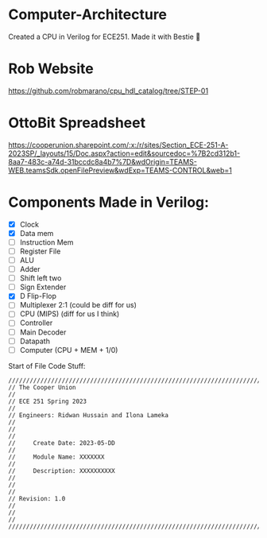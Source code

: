 # Computer-Architecture
Created a CPU in Verilog for ECE251. Made it with Bestie :monkey:

# Rob Website 
https://github.com/robmarano/cpu_hdl_catalog/tree/STEP-01

# OttoBit Spreadsheet 
https://cooperunion.sharepoint.com/:x:/r/sites/Section_ECE-251-A-2023SP/_layouts/15/Doc.aspx?action=edit&sourcedoc=%7B2cd312b1-8aa7-483c-a74d-31bccdc8a4b7%7D&wdOrigin=TEAMS-WEB.teamsSdk.openFilePreview&wdExp=TEAMS-CONTROL&web=1

# Components Made in Verilog:
- [x] Clock 
- [x] Data mem
- [ ] Instruction Mem
- [ ] Register File
- [ ] ALU
- [ ] Adder
- [ ] Shift left two
- [ ] Sign Extender
- [x] D Flip-Flop
- [ ] Multiplexer 2:1 (could be diff for us)
- [ ] CPU (MIPS) (diff for us I think)
- [ ] Controller
- [ ] Main Decoder
- [ ] Datapath
- [ ] Computer (CPU + MEM + 1/0)

Start of File Code Stuff:
```
//////////////////////////////////////////////////////////////////////////////////
// The Cooper Union                                                             //
// ECE 251 Spring 2023                                                          //
// Engineers: Ridwan Hussain and Ilona Lameka                                   //
//                                                                              //
//     Create Date: 2023-05-DD                                                  //
//     Module Name: XXXXXXX                                                     //
//     Description: XXXXXXXXXX                                                  //
//                                                                              //
// Revision: 1.0                                                                //
//                                                                              //
//////////////////////////////////////////////////////////////////////////////////
```
